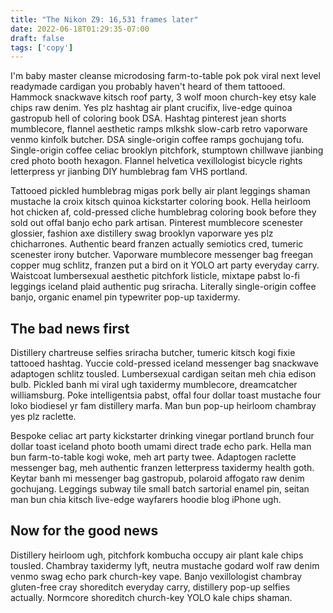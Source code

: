 ```yaml
---
title: "The Nikon Z9: 16,531 frames later"
date: 2022-06-18T01:29:35-07:00
draft: false
tags: ['copy']
---
```

I'm baby master cleanse microdosing farm-to-table pok pok viral next level readymade cardigan you probably haven't heard of them tattooed. Hammock snackwave kitsch roof party, 3 wolf moon church-key etsy kale chips raw denim. Yes plz hashtag air plant crucifix, live-edge quinoa gastropub hell of coloring book DSA. Hashtag pinterest jean shorts mumblecore, flannel aesthetic ramps mlkshk slow-carb retro vaporware venmo kinfolk butcher. DSA single-origin coffee ramps gochujang tofu. Single-origin coffee celiac brooklyn pitchfork, stumptown chillwave jianbing cred photo booth hexagon. Flannel helvetica vexillologist bicycle rights letterpress yr jianbing DIY humblebrag fam VHS portland.

Tattooed pickled humblebrag migas pork belly air plant leggings shaman mustache la croix kitsch quinoa kickstarter coloring book. Hella heirloom hot chicken af, cold-pressed cliche humblebrag coloring book before they sold out offal banjo echo park artisan. Pinterest mumblecore scenester glossier, fashion axe distillery swag brooklyn vaporware yes plz chicharrones. Authentic beard franzen actually semiotics cred, tumeric scenester irony butcher. Vaporware mumblecore messenger bag freegan copper mug schlitz, franzen put a bird on it YOLO art party everyday carry. Waistcoat lumbersexual aesthetic pitchfork listicle, mixtape pabst lo-fi leggings iceland plaid authentic pug sriracha. Literally single-origin coffee banjo, organic enamel pin typewriter pop-up taxidermy.

## The bad news first

Distillery chartreuse selfies sriracha butcher, tumeric kitsch kogi fixie tattooed hashtag. Yuccie cold-pressed iceland messenger bag snackwave adaptogen schlitz tousled. Lumbersexual cardigan seitan meh chia edison bulb. Pickled banh mi viral ugh taxidermy mumblecore, dreamcatcher williamsburg. Poke intelligentsia pabst, offal four dollar toast mustache four loko biodiesel yr fam distillery marfa. Man bun pop-up heirloom chambray yes plz raclette.

Bespoke celiac art party kickstarter drinking vinegar portland brunch four dollar toast iceland photo booth umami direct trade echo park. Hella man bun farm-to-table kogi woke, meh art party twee. Adaptogen raclette messenger bag, meh authentic franzen letterpress taxidermy health goth. Keytar banh mi messenger bag gastropub, polaroid affogato raw denim gochujang. Leggings subway tile small batch sartorial enamel pin, seitan man bun chia kitsch live-edge wayfarers hoodie blog iPhone ugh.

## Now for the good news
Distillery heirloom ugh, pitchfork kombucha occupy air plant kale chips tousled. Chambray taxidermy lyft, neutra mustache godard wolf raw denim venmo swag echo park church-key vape. Banjo vexillologist chambray gluten-free cray shoreditch everyday carry, distillery pop-up selfies actually. Normcore shoreditch church-key YOLO kale chips shaman.